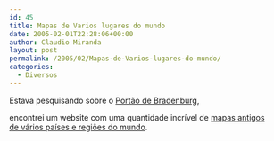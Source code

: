 ```yaml
---
id: 45
title: Mapas de Varios lugares do mundo
date: 2005-02-01T22:28:06+00:00
author: Claudio Miranda
layout: post
permalink: /2005/02/Mapas-de-Varios-lugares-do-mundo/
categories:
  - Diversos
---
```

Estava pesquisando sobre o <a target="_blank"
href="http://en.wikipedia.org/wiki/Brandenburg_Gate">Port&atilde;o de Bradenburg</a>,
  
encontrei um website com uma quantidade incr&iacute;vel de <a
target="_blank" href="http://www.lib.utexas.edu/maps/">mapas antigos<br /> de v&aacute;rios pa&iacute;ses e regi&otilde;es do mundo</a>.